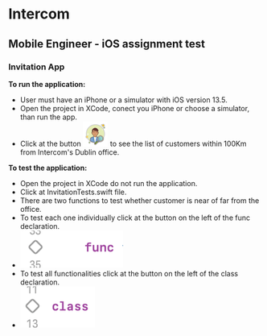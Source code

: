 # Intercom
## Mobile Engineer - iOS assignment test

### Invitation App

**To run the application:**

- User must have an iPhone or a simulator with iOS version 13.5.
- Open the project in XCode, conect you iPhone or choose a simulator, than run the app.
- Click at the button  ![](images/find_customer.png) to see the list of customers within 100Km from Intercom's Dublin office.

**To test the application:**

- Open the project in XCode do not run the application.
- Click at InvitationTests.swift file.
- There are two functions to test whether customer is near of far from the office.
- To test each one individually click at the button on the left of the func declaration. 
- ![](images/button_func.png)
- To test all functionalities click at the button on the left of the class declaration. 
- ![](images/button_class.png)
